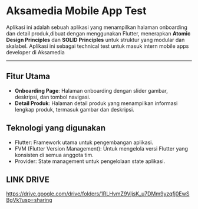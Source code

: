 # Aksamedia Mobile App Test

Aplikasi ini adalah sebuah aplikasi yang menampilkan halaman onboarding dan detail produk,dibuat dengan menggunakan Flutter, menerapkan **Atomic Design Principles** dan **SOLID Principles** untuk struktur yang modular dan skalabel. Aplikasi ini sebagai technical test untuk masuk intern mobile apps developer di Aksamedia

---

## **Fitur Utama**
- **Onboarding Page**: Halaman onboarding dengan slider gambar, deskripsi, dan tombol navigasi.
- **Detail Produk**: Halaman detail produk yang menampilkan informasi lengkap produk, termasuk gambar dan deskripsi.

## **Teknologi yang digunakan**
- Flutter: Framework utama untuk pengembangan aplikasi.
- FVM (Flutter Version Management): Untuk mengelola versi Flutter yang konsisten di semua anggota tim.
- Provider: State management untuk pengelolaan state aplikasi.
## **LINK DRIVE**
https://drive.google.com/drive/folders/1RLHvmZ9VljsK_u7DMm9yzqfj0EwSBgVk?usp=sharing